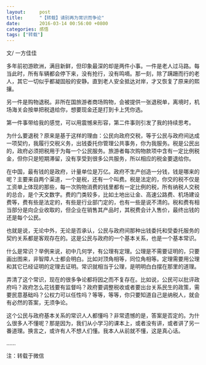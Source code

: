 ```yaml
---
layout:     post
title:      "【转载】请别再为常识而争论"
date:       2016-03-14 00:56:00 +0800
categories: 感悟
tags: ["转载"]
---
```


文/ 一方佳佳

多年前初游欧洲，满目新鲜，但印象最深的却是两件小事。一件是老人过马路。每当此时，所有车辆都会停下来，没有抢行，没有鸣嘀。那一刻，除了蹒跚而行的老人，其它一切似乎都凝固般的安静。直到老人安全抵达对岸，才又恢复了原来的熙攘。

另一件是购物退税。非所在国旅游者商场购物，会被提供一张退税单，离境时，机场海关会按单把税退给你，想要现金还是打到卡上凭你选。

第一件事带给我的感觉，可以用震憾来形容，第二件事则引发了我的持续思考。

为什么要退税？原来是基于这样的理由：公民向政府交税，等于公民与政府间达成一项契约，我履行交税义务，出钱委托你管理公共事务，你为我服务。税是公民出的，政府必须把税用于为每一个公民服务。旅游者每次购物款项中含有一定比例税金，但你只是短期滞留，没有享受到很多公共服务，所以相应的税金要退给你。

在中国，最有钱的是政府，计量单位是万亿。政府不生产创造一分钱，钱是哪来的呢？主要来自两个渠道，一个是税，还有一个叫费。税是法定的，你交的税不仅是工资单上体现的那些，每一次购物消费的钱里都有一定比例的税，所有纳税人交税的总合，是个天文数字。费的门类较多，比如土地出让金、高速公路费、机场建设费等，费有些是法定的，有些是行业部门定的，也有一些是说不清的。税和费有相当部分是向企业收取的，但企业在销售其产品时，其税费会计入售价，最终出钱的还是每个公民。

也就是说，无论中外，无论是否承认，公民与政府间那种出钱委托和受委托服务的契约关系都是客观存在的。这是公民与政府的一个基本关系，也是一个基本常识。

什么是常识？举例来说，初中几何学，有公理有定理。公理是不需要证明的，只要画出图来，非智障人士都会明白。比如对顶角相等，同位角相等。定理需要用公理和其它已经证明的定理去证明。常识就相当于公理，是明明白白摆在那里的道理。

弄清了这个常识，现在的很多争论都将因之而不复存在。比如说，公民可以批评政府吗？政府怎么花钱要有监督吗？政府要调整税收或者要出台关系民生的政策，需要民意基础吗？公权力可以任性吗？等等，等等，你只要知道自己是纳税人，就会有必然的答案，无须争论。

这个公民与政府基本关系的常识人人都懂吗？非常遗憾的是，答案是否定的。为什么很多人不懂呢？那是因为，我们从小学习的课本上，或者没有讲，或者讲了另一番道理。换言之，或许有人不想人们懂。我本人从前就不懂，这是真心话。

......

注：转载于微信

